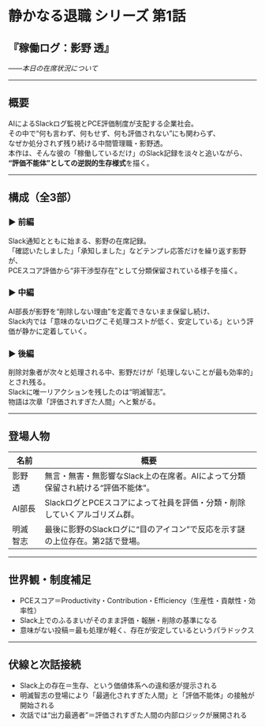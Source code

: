 # 静かなる退職 シリーズ 第1話  
## 『稼働ログ：影野 透』  
_――本日の在席状況について_

---

## 概要

AIによるSlackログ監視とPCE評価制度が支配する企業社会。  
その中で“何も言わず、何もせず、何も評価されない”にも関わらず、  
なぜか処分されず残り続ける中間管理職・影野透。  
本作は、そんな彼の「稼働しているだけ」のSlack記録を淡々と追いながら、  
**“評価不能体”としての逆説的生存様式**を描く。

---

## 構成（全3部）

### ▶️ 前編  
Slack通知とともに始まる、影野の在席記録。  
「確認いたしました」「承知しました」などテンプレ応答だけを繰り返す影野が、  
PCEスコア評価から“非干渉型存在”として分類保留されている様子を描く。

### ▶️ 中編  
AI部長が影野を“削除しない理由”を定義できないまま保留し続け、  
Slack内では「意味のないログこそ処理コストが低く、安定している」という評価が静かに定着していく。

### ▶️ 後編  
削除対象者が次々と処理される中、影野だけが「処理しないことが最も効率的」とされ残る。  
Slackに唯一リアクションを残したのは“明滅智志”。  
物語は次章「評価されすぎた人間」へと繋がる。

---

## 登場人物

| 名前         | 概要 |
|--------------|------|
| 影野 透      | 無言・無害・無影響なSlack上の在席者。AIによって分類保留され続ける“評価不能体”。 |
| AI部長       | SlackログとPCEスコアによって社員を評価・分類・削除していくアルゴリズム群。 |
| 明滅 智志    | 最後に影野のSlackログに“目のアイコン”で反応を示す謎の上位存在。第2話で登場。 |

---

## 世界観・制度補足

- PCEスコア＝Productivity・Contribution・Efficiency（生産性・貢献性・効率性）  
- Slack上でのふるまいがそのまま評価・報酬・削除の基準になる  
- 意味がない投稿＝最も処理が軽く、存在が安定しているというパラドックス

---

## 伏線と次話接続

- Slack上の存在＝生存、という価値体系への違和感が提示される  
- 明滅智志の登場により「最適化されすぎた人間」と「評価不能体」の接触が開始される  
- 次話では“出力最適者”＝評価されすぎた人間の内部ロジックが展開される
